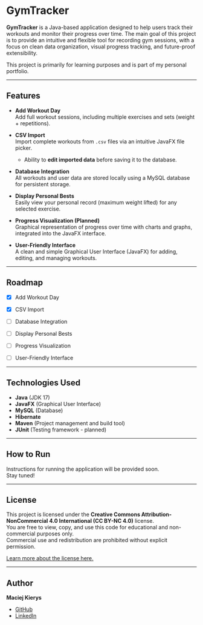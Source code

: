 # GymTracker

**GymTracker** is a Java-based application designed to help users track their workouts and monitor their progress over time. The main goal of this project is to provide an intuitive and flexible tool for recording gym sessions, with a focus on clean data organization, visual progress tracking, and future-proof extensibility.

This project is primarily for learning purposes and is part of my personal portfolio.

---

## Features

- **Add Workout Day**  
  Add full workout sessions, including multiple exercises and sets (weight + repetitions).

- **CSV Import**  
  Import complete workouts from `.csv` files via an intuitive JavaFX file picker.
  - Ability to **edit imported data** before saving it to the database.

- **Database Integration**  
  All workouts and user data are stored locally using a MySQL database for persistent storage.

- **Display Personal Bests**  
  Easily view your personal record (maximum weight lifted) for any selected exercise.

- **Progress Visualization (Planned)**  
  Graphical representation of progress over time with charts and graphs, integrated into the JavaFX interface.

- **User-Friendly Interface**  
  A clean and simple Graphical User Interface (JavaFX) for adding, editing, and managing workouts.

---

## Roadmap

- [x] Add Workout Day

- [x] CSV Import

- [ ] Database Integration

- [ ] Display Personal Bests  

- [ ] Progress Visualization

- [ ] User-Friendly Interface  

---

## Technologies Used

- **Java** (JDK 17)
- **JavaFX** (Graphical User Interface)
- **MySQL** (Database)
- **Hibernate** 
- **Maven** (Project management and build tool)
- **JUnit** (Testing framework - planned)

---

## How to Run

Instructions for running the application will be provided soon.  
Stay tuned!

---

## License

This project is licensed under the **Creative Commons Attribution-NonCommercial 4.0 International (CC BY-NC 4.0)** license.  
You are free to view, copy, and use this code for educational and non-commercial purposes only.  
Commercial use and redistribution are prohibited without explicit permission.

[Learn more about the license here.](https://creativecommons.org/licenses/by-nc/4.0/)

---

## Author
**Maciej Kierys**

- [GitHub](https://github.com/matafiks)
- [LinkedIn](https://www.linkedin.com/in/maciej-kierys-1b1b90243/)
